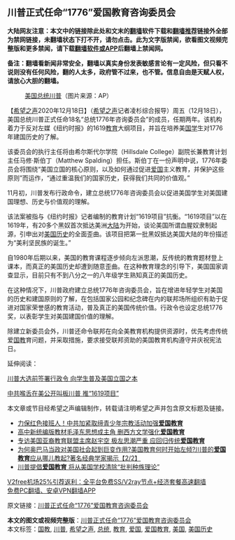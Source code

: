  <h2>川普正式任命“1776”爱国教育咨询委员会</h2> <p class="notice"><b>大陆网友注意：本文中的链接除此处和文末的<a href="https://github.com/bannedbook/fanqiang" >翻墙</a>软件下载和<a href="https://github.com/killgcd/justmysocks/blob/master/README.md">翻墙推荐</a>链接外全部为禁网链接，未翻墙状态下打不开，请勿点击。此为文字版禁闻，欲看图文视频完整版和更多禁闻，请下载<a href="https://github.com/bannedbook/fanqiang">翻墙软件或APP</a>后翻墙上禁闻网。</p><p>备注：翻墙看新闻非常安全，翻墙以真实身份发表敏感言论有一定风险，但只看不说则没有任何风险，翻的人太多，政府管不过来，也不管。信息自由是天赋人权，请放心大胆的翻墙。</b></p>  <div class="entry"> <figure><figcaption><a href="https://www.bannedbook.org/bnews/tag/%e7%be%8e%e5%9b%bd/" class="st_tag internal_tag" rel="tag" title="标签 美国 下的日志">美国</a><a href="https://www.bannedbook.org/bnews/tag/%e6%80%bb%e7%bb%9f/" class="st_tag internal_tag" rel="tag" title="标签 总统 下的日志">总统</a><a href="https://www.bannedbook.org/bnews/tag/%e5%b7%9d%e6%99%ae/" class="st_tag internal_tag" rel="tag" title="标签 川普 下的日志">川普</a>（图片来源：AP）</figcaption></figure> <p>【<span class='wp_keywordlink_affiliate'><a href="https://www.soundofhope.org" title="希望之声" target="_blank">希望之声</a></span>2020年12月18日】（<a href="https://www.bannedbook.org/bnews/tag/%e5%b8%8c%e6%9c%9b%e4%b9%8b%e5%a3%b0/" class="st_tag internal_tag" rel="tag" title="标签 希望之声 下的日志">希望之声</a>记者凌杉综合报导）周五（12月18日），美国总统川普正式任命18名“总统1776年咨询委员会”的成员，任期两年。该机构着力于反对左媒《纽约时报》的1619<a href="https://www.bannedbook.org/bnews/tag/%e6%95%99%e8%82%b2/" class="st_tag internal_tag" rel="tag" title="标签 教育 下的日志">教育</a>大纲项目，并旨在培养美<span class='wp_keywordlink'><a href="https://www.bannedbook.org/forum24/" title="国学传统文化禁书" target="_blank">国学</a></span>生对1776年建国历史的了解。</p> <p>该委员会的执行主任将由希尔斯代尔学院（Hillsdale College）副院长兼教育计划主任马修·斯伯丁（Matthew Spalding）担任。斯伯丁在一份声明中说，1776年委员会将围绕“美国立国的核心原则，以及如何通过促进<a href="https://www.bannedbook.org/bnews/tag/%E7%88%B1%E5%9B%BD/" class="st_tag internal_tag" rel="tag" title="标签 爱国 下的日志">爱国</a>主义教育，并保护这些原则”而运作，“通过重温我们的国家历史，获得我们共同的价值观。”</p> <p>11月初，川普发布行政命令，建立总统1776年咨询委员会以促进美国学生对美国建国理想、历史与价值观的理解。</p> <p>该法案被指与《纽约时报》记者编制的教育计划“1619项目”抗衡。“1619项目”以在1619年，有20多个黑奴首次抵达美洲<span class='wp_keywordlink_affiliate'><a href="https://www.bannedbook.org/" title="大陆" target="_blank">大陆</a></span>为开始，谈论美国所谓血腥奴隶制起源，引申出对<a href="https://www.bannedbook.org/bnews/tag/%E7%BE%8E%E5%9B%BD%E5%8E%86%E5%8F%B2/" class="st_tag internal_tag" rel="tag" title="标签 美国历史 下的日志">美国历史</a>的全面歪曲。该项目把第一批黑奴抵达美国大陆的年份描述为“美利坚民族的诞生。”</p>  <p>自1980年后期以来，美国的教育课程逐步倾向左派思潮，反传统的教育题材登上课本，而真正的美国历史却遭到随意歪曲。在这种教育理念的引导下，美国国家调查显示，目前只有不到八分之一的八年级学生熟知真正的美国历史。</p> <p>在这种情况下，川普政府建立总统1776年咨询委员会，旨在增进年轻学生对美国的历史和建国原则的了解，在包括国家公园和纪念碑在内的联邦场所组织有助于促进对国家荣誉感的教育活动，普及真正的美国传统价值。行政令也设定总统1776奖，以表彰学生对美国建国价值的理解。</p> <p>除建立新委员会外，川普还命令联邦在向全美教育机构提供资源时，优先考虑传统爱<a href="https://www.bannedbook.org/bnews/tag/%E5%9B%BD%E6%95%99/" class="st_tag internal_tag" rel="tag" title="标签 国教 下的日志">国教</a>育问题，并采取措施，要求接受联邦资助的美国教育机构遵守并庆祝宪法日。</p> <p>延伸阅读：</p>  <p><a href="https://www.soundofhope.org/post/438673">川普大选前签署行政令 向学生普及美国立国之本</a></p> <p><a href="https://www.soundofhope.org/post/424213">中共喉舌在美公开叫板川普 推“1619项目”</a></p> <p>本文章或节目经希望之声编辑制作，转载请注明希望之声并包含原文标题及链接。</p> <ul class='op-related-articles' title='相关阅读'> <li><a href='https://www.bannedbook.org/bnews/headline/20201030/1422678.html' target='_blank'>力保红色接班人！中共加紧取缔青少年宗教活动加强<b>爱国教育</b></a></li> <li><a href='https://www.bannedbook.org/bnews/headline/20201023/1418786.html' target='_blank'>高中新统编版教材毛泽东思想成主角 删西方文学强化<b>爱国教育</b></a></li> <li><a href='https://www.bannedbook.org/bnews/bannedvideo/20201018/1416135.html' target='_blank'>专访美国亚裔教育联盟主席赵宇空 极左思潮严重 应回归传统<b>爱国教育</b></a></li> <li><a href='https://www.bannedbook.org/bnews/bannedvideo/20201017/1415394.html' target='_blank'>为何奥巴马当政对美国社会起到巨变作用?美国教育何时开始左倾?川普的<b>爱国教育</b>应从哪儿教起?著名经典学家揭示【2/2】</a></li> <li><a href='https://www.bannedbook.org/bnews/comments/20200919/1399036.html' target='_blank'>川普提倡<b>爱国教育</b> 将从美国学校清除“批判种族理论”</a></li> </ul> <p class="texttj"> <a href="https://www.bannedbook.org/forum23/topic22702.html" target="_blank">V2free机场25%引荐返利：全平台免费SS/V2ray节点+经济套餐高速翻墙</a><br/> <a href="https://github.com/bannedbook/fanqiang/wiki/%E7%A6%81%E9%97%BB%E7%BD%91%E5%AE%89%E5%8D%93%E7%BF%BB%E5%A2%99%E6%96%B0%E9%97%BBAPP" target="_blank">免费PC翻墙、安卓VPN翻墙APP</a></p><p>原文链接：<a class="src_link"  href="https://www.soundofhope.org/post/455068" target="_blank">川普正式任命“1776”爱国教育咨询委员会</a></p> <a name='sharetosocial'></a>       <div><b>本文的图文或视频完整版</b>：<a href='https://www.bannedbook.org/bnews/comments/20201219/1450769.html'>川普正式任命“1776”爱国教育咨询委员会</a></div>  </div><!--END ENTRY--> <div class="postfooter"> <div>本文标签：<a href="https://www.bannedbook.org/bnews/tag/%E5%9B%BD%E6%95%99/" rel="tag">国教</a>, <a href="https://www.bannedbook.org/bnews/tag/%e5%b7%9d%e6%99%ae/" rel="tag">川普</a>, <a href="https://www.bannedbook.org/bnews/tag/%e5%b8%8c%e6%9c%9b%e4%b9%8b%e5%a3%b0/" rel="tag">希望之声</a>, <a href="https://www.bannedbook.org/bnews/tag/%e6%80%bb%e7%bb%9f/" rel="tag">总统</a>, <a href="https://www.bannedbook.org/bnews/tag/%e6%95%99%e8%82%b2/" rel="tag">教育</a>, <a href="https://www.bannedbook.org/bnews/tag/%E7%88%B1%E5%9B%BD/" rel="tag">爱国</a>, <a href="https://www.bannedbook.org/bnews/tag/%e7%88%b1%e5%9b%bd%e6%95%99%e8%82%b2/" rel="tag">爱国教育</a>, <a href="https://www.bannedbook.org/bnews/tag/%e7%be%8e%e5%9b%bd/" rel="tag">美国</a>, <a href="https://www.bannedbook.org/bnews/tag/%E7%BE%8E%E5%9B%BD%E5%8E%86%E5%8F%B2/" rel="tag">美国历史</a></div>  </div><!--END POSTFOOTER--> 